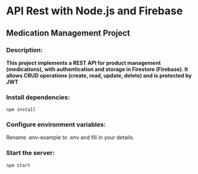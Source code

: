 # API Rest with Node.js and Firebase
## Medication Management Project

### Description: 
**This project implements a REST API for product management (medications), with authentication and storage in Firestore (Firebase). It allows CRUD operations (create, read, update, delete) and is protected by JWT**

### Install dependencies:

```shell
npm install
```
### Configure environment variables:
Rename .env-example to .env and fill in your details.

### Start the server:

```shell
npm start
```